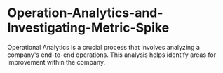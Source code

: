 # Operation-Analytics-and-Investigating-Metric-Spike
Operational Analytics is a crucial process that involves analyzing a company's end-to-end operations. This analysis helps identify areas for improvement within the company. 
